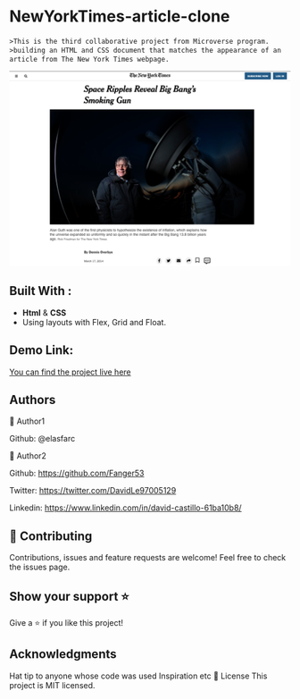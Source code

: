 
# NewYorkTimes-article-clone
	>This is the third collaborative project from Microverse program.
	>building an HTML and CSS document that matches the appearance of an article from The New York Times webpage.


![screenshot](./assets/GHP-SCSH.png)

## Built With :

 - **Html** & **CSS**
 - Using layouts with Flex, Grid and Float.

## Demo Link:
[You can find the project live here]([https://raw.githack.com/elasfarc/NewYorkTimes-article-clone/article-clone/index.html](https://raw.githack.com/elasfarc/NewYorkTimes-article-clone/article-clone/index.html))

## Authors  

👤 Author1

Github: @elasfarc  

👤 Author2

Github: https://github.com/Fanger53

Twitter: https://twitter.com/DavidLe97005129

Linkedin: https://www.linkedin.com/in/david-castillo-61ba10b8/

## 🤝 Contributing
Contributions, issues and feature requests are welcome!
Feel free to check the issues page.

## Show your support ⭐️
Give a ⭐️ if you like this project!  

## Acknowledgments
Hat tip to anyone whose code was used Inspiration etc 📝 License This project is MIT licensed.
